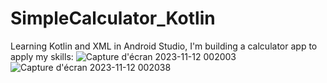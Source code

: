 # SimpleCalculator_Kotlin
Learning Kotlin and XML in Android Studio, I'm building a calculator app to apply my skills:
![Capture d'écran 2023-11-12 002003](https://github.com/ElmahdiAmarjane/SimpleCalculator_Kotlin/assets/99350940/4253a6f5-b239-4dab-8985-5bc32e982ad0)
![Capture d'écran 2023-11-12 002038](https://github.com/ElmahdiAmarjane/SimpleCalculator_Kotlin/assets/99350940/75412414-347b-401b-9bb3-7e7c41908dfe)
